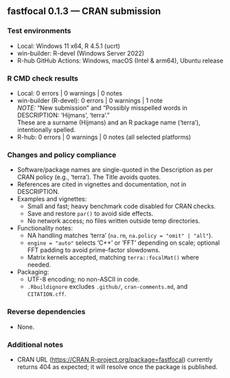 ## fastfocal 0.1.3 — CRAN submission

### Test environments
- Local: Windows 11 x64, R 4.5.1 (ucrt)
- win-builder: R-devel (Windows Server 2022)
- R-hub GitHub Actions: Windows, macOS (Intel & arm64), Ubuntu release

### R CMD check results
- Local: 0 errors | 0 warnings | 0 notes
- win-builder (R-devel): 0 errors | 0 warnings | 1 note  
  *NOTE:* “New submission” and “Possibly misspelled words in DESCRIPTION: ‘Hijmans’, ‘terra’.”  
  These are a surname (Hijmans) and an R package name (‘terra’), intentionally spelled.
- R-hub: 0 errors | 0 warnings | 0 notes (all selected platforms)

### Changes and policy compliance
- Software/package names are single-quoted in the Description as per CRAN policy (e.g., ‘terra’). The Title avoids quotes.
- References are cited in vignettes and documentation, not in DESCRIPTION.
- Examples and vignettes:
  - Small and fast; heavy benchmark code disabled for CRAN checks.
  - Save and restore `par()` to avoid side effects.
  - No network access; no files written outside temp directories.
- Functionality notes:
  - NA handling matches ‘terra’ (`na.rm`, `na.policy = "omit" | "all"`).
  - `engine = "auto"` selects ‘C++’ or ‘FFT’ depending on scale; optional FFT padding to avoid prime-factor slowdowns.
  - Matrix kernels accepted, matching `terra::focalMat()` where needed.
- Packaging:
  - UTF-8 encoding; no non-ASCII in code.
  - `.Rbuildignore` excludes `.github/`, `cran-comments.md`, and `CITATION.cff`.

### Reverse dependencies
- None.

### Additional notes
- CRAN URL (https://CRAN.R-project.org/package=fastfocal) currently returns 404 as expected; it will resolve once the package is published.
